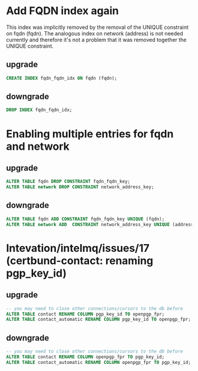 # Add FQDN index again

This index was implicitly removed by the removal of the UNIQUE
constraint on fqdn (fqdn). The analogous index on network (address) is
not needed currently and therefore it's not a problem that it was
removed together the UNIQUE constraint.


## upgrade
```sql
CREATE INDEX fqdn_fqdn_idx ON fqdn (fqdn);
```


## downgrade
```sql
DROP INDEX fqdn_fqdn_idx;
```


# Enabling multiple entries for fqdn and network

## upgrade

```sql
ALTER TABLE fqdn DROP CONSTRAINT fqdn_fqdn_key;
ALTER TABLE network DROP CONSTRAINT network_address_key;
```

## downgrade
```sql
ALTER TABLE fqdn ADD CONSTRAINT fqdn_fqdn_key UNIQUE (fqdn);
ALTER TABLE network ADD  CONSTRAINT network_address_key UNIQUE (address);
```


# Intevation/intelmq/issues/17 (certbund-contact: renaming pgp_key_id)

## upgrade
```sql
-- you may need to close other connections/cursors to the db before
ALTER TABLE contact RENAME COLUMN pgp_key_id TO openpgp_fpr;
ALTER TABLE contact_automatic RENAME COLUMN pgp_key_id TO openpgp_fpr;
```

## downgrade
```sql
-- you may need to close other connections/cursors to the db before
ALTER TABLE contact RENAME COLUMN openpgp_fpr TO pgp_key_id;
ALTER TABLE contact_automatic RENAME COLUMN openpgp_fpr TO pgp_key_id;
```
